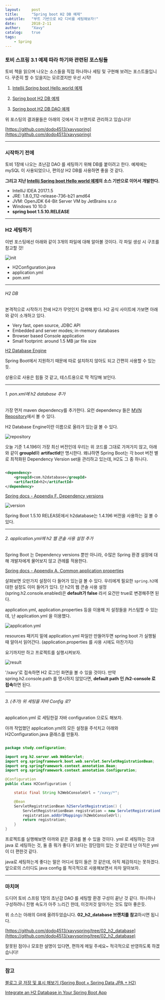 ```yaml
---
layout:     post
title:      "Spring boot H2 DB 예제"
subtitle:   "부트 기반으로 H2 디비를 세팅해보자!"
date:       2018-2-11
author:     "Xavy"
catalog:    true
tags:
    - Spring
---
```


### 토비 스프링 3.1 예제 따라 하기와 관련된 포스팅들

토비 책을 읽으며 나오는 소스들을 직접 하나하나 세팅 및 구현해 보려는 포스트들입니다. 
꾸준히 할 수 있을지는 모르겠지만 우선 시작!

1. [Intellij Spring boot Hello world 예제](https://dodo4513.github.io/2018/02/03/spring_hello_world/)

2. [Spring boot H2 DB 예제](https://dodo4513.github.io/2018/02/11/spring_h2/)

3. [Spring boot H2 DB DAO 예제](https://dodo4513.github.io/2018/04/01/spring_h2_init/)

위 포스팅의 결과물들은 아래의 깃에서 각 브랜치로 관리하고 있습니다!

[https://github.com/dodo4513/xavyspring](https://github.com/dodo4513/xavyspring)

- - -

### 시작하기 전에

토비 1장에 나오는 초난감 DAO 를 세팅하기 위해 DB를 붙이려고 한다. 예제에는 mySQL 이 사용되었으나, 편의상 H2 DB를 사용하면 좋을 것 같다.

**그리고 지난 [Intellij Spring boot Hello world 예제](https://github.com/dodo4513/xavyspring/tree/01_hello_world)의 소스 기반으로 이어서 개발한다.**
 
- IntelliJ IDEA 2017.1.5
- JRE: 1.8.0_112-release-736-b21 amd64
- JVM: OpenJDK 64-Bit Server VM by JetBrains s.r.o
- Windows 10 10.0
- **spring boot 1.5.10.RELEASE**

- - -

### H2 세팅하기

이번 포스팅에선 아래와 같이 3개의 파일에 대해 알아볼 것이다. 각 파일 생성 시 구조를 참고할 것!

<img class="shadow" src="/img/my-post/20180211_spring_h2/1_init.JPG" alt="init">

- H2Configuration.java
- application.yml
- pom.xml

- - -

###### H2 DB

본격적으로 시작하기 전에 H2가 무엇인지 검색해 봤다.
H2 공식 사이트에 가보면 아래와 같이 소개하고 있다.

- Very fast, open source, JDBC API
- Embedded and server modes; in-memory databases
- Browser based Console application
- Small footprint: around 1.5 MB jar file size

[H2 Database Engine](http://www.h2database.com/html/main.html)

Spring Boot에서 지원하기 때문에 따로 설치하지 않아도 되고 간편히 사용할 수 있는 듯.

상용으로 사용은 힘들 것 같고, 테스트용으로 딱 적당해 보인다.

- - -

###### 1. pon.xml에 h2 database 추가

가장 먼저 maven dependency를 추가한다. 요런 dependency 들은 [MVN Repository](https://mvnrepository.com/)에서 볼 수 있다.

H2 Database Engine이란 이름으로 올라가 있는걸 볼 수 있다.

<img class="shadow" src="/img/my-post/20180211_spring_h2/2_repository.JPG" alt="repository">

오늘 기준 1.4.196이 가장 최신 버전인데 우리는 위 코드를 그대로 가져가지 않고, 아래와 같이 **groupId**와 **artifactId**만 명시한다.
왜냐하면 Spring Boot는 각 boot 버전 별로 최적화된 Dependency Version set을 관리하고 있는데, H2도 그 중 하나다.

```xml

<dependency>
    <groupId>com.h2database</groupId>
    <artifactId>h2</artifactId>
</dependency>

``` 

[Spring docs - Appendix F. Dependency versions](https://docs.spring.io/spring-boot/docs/1.5.10.RELEASE/reference/htmlsingle/#appendix-dependency-versions)

<img class="shadow" src="/img/my-post/20180211_spring_h2/3_h2_version.JPG" alt="version">

Spring Boot 1.5.10 RELEASE에서 h2database는 1.4.196 버전을 사용하는 걸 볼 수 있다.  

- - -

###### 2. application.yml에 h2 웹 콘솔 사용 설정 추가

Spring Boot 는 Dependency versions 뿐만 아니라, 수많은 Spring 환경 설정에 대해 개발자에게 물어보지 않고 관례를 적용한다.

[Spring docs - Appendix A. Common application properties](https://docs.spring.io/spring-boot/docs/1.5.10.RELEASE/reference/htmlsingle/#common-application-properties)

살펴보면 오만가지 설정이 다 들어가 있는걸 볼 수 있다. 우리에게 필요한 `spring.h2`에 대한 설정도 이미 들어가 있다.
단 h2의 웹 콘솔 사용 설정(spring.h2.console.enabled)은 **default가 false** 라서 요건만 true로  변경해주면 된다.

application.yml, application.properties 등을 이용해 저 설정들을 커스텀할 수 있는데, 난 application.yml 을 이용했다.

<img class="shadow" src="/img/my-post/20180211_spring_h2/4_application_yml.JPG" alt="application.yml">

resources 패키지 밑에 application.yml 파일만 만들어두면 spring boot 가 실행될 때 알아서 읽어간다. (application.properties 를 사용 시에도 마찬가지)  

요기까지만 하고 프로젝트를 실행시켜보자.

<img class="shadow" src="/img/my-post/20180211_spring_h2/5_result.JPG" alt="result">

'/xavy'로 접속하면 H2 로그인 화면을 볼 수 있을 것이다. 만약 spring.h2.console.path 를 명시하지 않았다면, **default path 인 /h2-console 로 접속**하면 된다. 

- - -

###### 3. (추가) 위 세팅을 자바 Config 로?

application.yml 로 세팅한걸 자바 configuration 으로도 해보자.

아까 작업했던 application.yml의 모든 설정을 주석치고 아래와 H2Configuration.java 클래스를 만들자.

```java

package study.configuration;

import org.h2.server.web.WebServlet;
import org.springframework.boot.web.servlet.ServletRegistrationBean;
import org.springframework.context.annotation.Bean;
import org.springframework.context.annotation.Configuration;

@Configuration
public class H2Configuration {

    static final String h2WebConsoleUrl = "/xavy/*";

    @Bean
    ServletRegistrationBean h2ServletRegistration() {
        ServletRegistrationBean registration = new ServletRegistrationBean(new WebServlet());
        registration.addUrlMappings(h2WebConsoleUrl);
        return registration;
    }
}

```

프로젝트를 실행해보면 아까와 같은 결과를 볼 수 있을 것이다. 
yml 로 세팅하는 것과 java 로 세팅하는 것, 둘 중 뭐가 좋다기 보다는 장단점이 있는 것 같은데 난 아직은 yml 이 더 편한것 같다.

java로 세팅하는게 좋다는 말은 어디서 많이 들은 것 같은데, 아직 체감하지는 못하겠다. 
앞으로의 스터디도 java config 를 적극적으로 사용해보면서 차차 알아보자.  

- - -

### 마치며

드디어 토비 스프링 1장의 초난감 DAO 를 세팅할 환경 구성이 끝난 것 같다. 
하나하나 구성하려니 진행 속도가 아주 느리긴 한데, 이것저것 알아가는 것도 많아 좋은듯. 

위 소스는 아래의 Git에 올려두었습니다. **02_h2_database 브랜치를 참고**하시면 됩니다.

[https://github.com/dodo4513/xavyspring/tree/02_h2_database](https://github.com/dodo4513/xavyspring/tree/02_h2_database)

잘못된 점이나 모호한 설명이 있다면, 편하게 메일 주세요~ 적극적으로 반영하도록 하겠습니다!

- - -

### 참고

[블로그 글 저장 및 표시 해보기 (Spring Boot + Spring Data JPA + H2)](http://millky.com/@origoni/post/1155?language=ko_kr)

[Integrate an H2 Database in Your Spring Boot App](https://dzone.com/articles/integrate-h2-database-in-your-spring-boot-applicat)